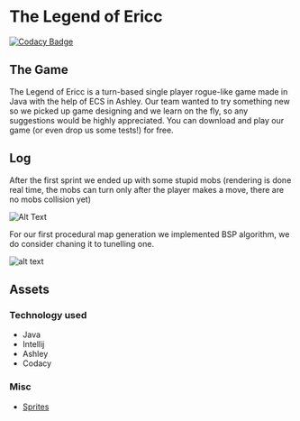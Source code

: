 # The Legend of Ericc

[![Codacy Badge](https://api.codacy.com/project/badge/Grade/aec03650a4df457db7e2bb385dc3c6f8)](https://app.codacy.com/app/vanbinhstudios/thelegendofericc?utm_source=github.com&utm_medium=referral&utm_content=vanbinhstudios/thelegendofericc&utm_campaign=Badge_Grade_Settings)


## The Game

The Legend of Ericc is a turn-based single player rogue-like game made in Java with the help of ECS in Ashley. Our team wanted to try something new so we picked up game designing and we learn on the fly, so any suggestions would be highly appreciated. You can download and play our game (or even drop us some tests!) for free.

## Log

After the first sprint we ended up with some stupid mobs (rendering is done real time, the mobs can turn only after the player makes a move, there are no mobs collision yet)

![Alt Text](https://media.giphy.com/media/Zy9k0cvt6piTgrtTrl/giphy.gif)

For our first procedural map generation we implemented BSP algorithm, we do consider chaning it to tunelling one.

![alt text](https://sites.google.com/site/jicenospam/dungeon_bsp2.png "BSP2")


## Assets
### Technology used
-  Java
-  Intellij
-  Ashley
- Codacy
### Misc
-  <a href="https://pixel-poem.itch.io/dungeon-assetpuck">Sprites</a>
